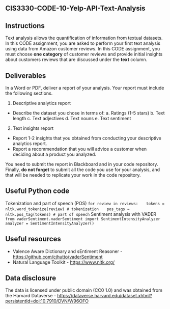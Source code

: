 ## CIS3330-CODE-10-Yelp-API-Text-Analysis

## Instructions

Text analysis allows the quantification of information from textual datasets. In this CODE assignment, you are asked to perform your first text analysis using data from Amazon customer reviews. In this CODE assignment, you must choose **one category** of customer reviews and provide initial insights about customers reviews that are discussed under the **text** column.

## Deliverables

In a Word or PDF, deliver a report of your analysis. Your report must include the following sections.

1. Descriptive analytics report
  *  Describe the dataset you chose in terms of:
        a. Ratings (1-5 stars)
        b. Text length
        c. Text adjectives
        d. Text nouns
        e. Text sentiment
2. Text insights report
  * Report 1-2 insights that you obtained from conducting your descriptive analytics report.
  * Report a recommendation that you will advice a customer when deciding about a product you analyzed.
  
You need to submit the report in Blackboard and in your code repository. Finally, **do not forget** to submit all the code you use for your analysis, and that will be needed to replicate your work in the code repository.

## Useful Python code

Tokenization and part of speech (POS)
`for review in reviews:`
`   tokens = nltk.word_tokenize(review) # tokenization`
`   pos_tags = nltk.pos_tag(tokens) # part of speech`
Sentiment analysis with VADER
`from vaderSentiment.vaderSentiment import SentimentIntensityAnalyzer`
`analyzer = SentimentIntensityAnalyzer()`

## Useful resources

* Valence Aware Dictionary and sEntiment Reasoner - https://github.com/cjhutto/vaderSentiment
* Natural Language Toolkit - https://www.nltk.org/

## Data disclosure

The data is licensed under public domain (CC0 1.0) and was obtained from the Harvard Dataverse - https://dataverse.harvard.edu/dataset.xhtml?persistentId=doi:10.7910/DVN/W96OFO
